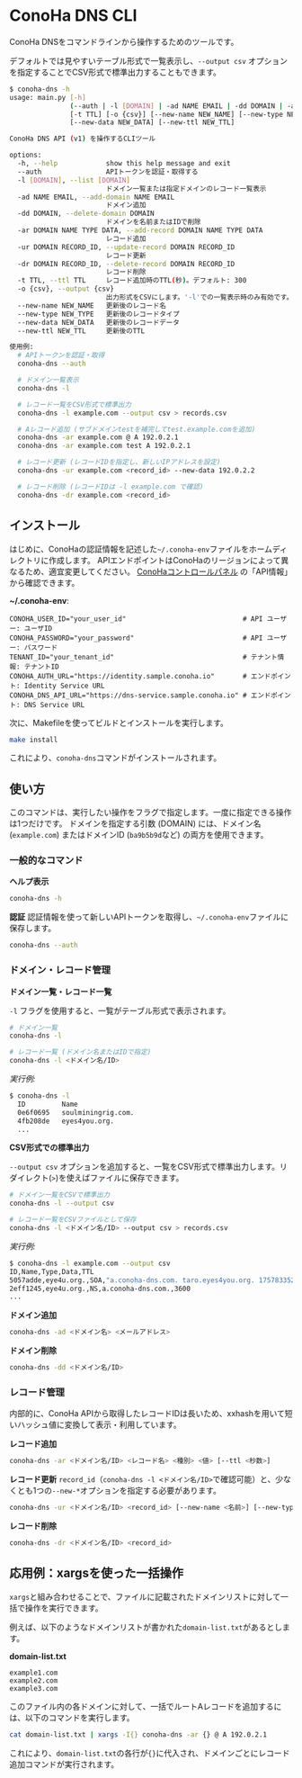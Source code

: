 # ConoHa DNS CLI

ConoHa DNSをコマンドラインから操作するためのツールです。

デフォルトでは見やすいテーブル形式で一覧表示し、`--output csv` オプションを指定することでCSV形式で標準出力することもできます。

```bash
$ conoha-dns -h
usage: main.py [-h]
               (--auth | -l [DOMAIN] | -ad NAME EMAIL | -dd DOMAIN | -ar DOMAIN NAME TYPE DATA | -ur DOMAIN RECORD_ID | -dr DOMAIN RECORD_ID)
               [-t TTL] [-o {csv}] [--new-name NEW_NAME] [--new-type NEW_TYPE]
               [--new-data NEW_DATA] [--new-ttl NEW_TTL]

ConoHa DNS API (v1) を操作するCLIツール

options:
  -h, --help            show this help message and exit
  --auth                APIトークンを認証・取得する
  -l [DOMAIN], --list [DOMAIN]
                        ドメイン一覧または指定ドメインのレコード一覧表示
  -ad NAME EMAIL, --add-domain NAME EMAIL
                        ドメイン追加
  -dd DOMAIN, --delete-domain DOMAIN
                        ドメインを名前またはIDで削除
  -ar DOMAIN NAME TYPE DATA, --add-record DOMAIN NAME TYPE DATA
                        レコード追加
  -ur DOMAIN RECORD_ID, --update-record DOMAIN RECORD_ID
                        レコード更新
  -dr DOMAIN RECORD_ID, --delete-record DOMAIN RECORD_ID
                        レコード削除
  -t TTL, --ttl TTL     レコード追加時のTTL(秒)。デフォルト: 300
  -o {csv}, --output {csv}
                        出力形式をCSVにします。'-l'での一覧表示時のみ有効です。
  --new-name NEW_NAME   更新後のレコード名
  --new-type NEW_TYPE   更新後のレコードタイプ
  --new-data NEW_DATA   更新後のレコードデータ
  --new-ttl NEW_TTL     更新後のTTL

使用例:
  # APIトークンを認証・取得
  conoha-dns --auth

  # ドメイン一覧表示
  conoha-dns -l

  # レコード一覧をCSV形式で標準出力
  conoha-dns -l example.com --output csv > records.csv

  # Aレコード追加 (サブドメインtestを補完してtest.example.comを追加)
  conoha-dns -ar example.com @ A 192.0.2.1
  conoha-dns -ar example.com test A 192.0.2.1

  # レコード更新 (レコードIDを指定し、新しいIPアドレスを設定)
  conoha-dns -ur example.com <record_id> --new-data 192.0.2.2

  # レコード削除 (レコードIDは -l example.com で確認)
  conoha-dns -dr example.com <record_id>
```

## インストール

はじめに、ConoHaの認証情報を記述した`~/.conoha-env`ファイルをホームディレクトリに作成します。
APIエンドポイントはConoHaのリージョンによって異なるため、適宜変更してください。
[ConoHaコントロールパネル](https://cp.conoha.jp/VPS/API/) の「API情報」から確認できます。

**~/.conoha-env**:
```
CONOHA_USER_ID="your_user_id"                             # API ユーザー: ユーザID
CONOHA_PASSWORD="your_password"                           # API ユーザー: パスワード
TENANT_ID="your_tenant_id"                                # テナント情報: テナントID
CONOHA_AUTH_URL="https://identity.sample.conoha.io"       # エンドポイント: Identity Service URL
CONOHA_DNS_API_URL="https://dns-service.sample.conoha.io" # エンドポイント: DNS Service URL
```

次に、Makefileを使ってビルドとインストールを実行します。

```bash
make install
```

これにより、`conoha-dns`コマンドがインストールされます。

## 使い方

このコマンドは、実行したい操作をフラグで指定します。一度に指定できる操作は1つだけです。
ドメインを指定する引数 (DOMAIN) には、ドメイン名 (`example.com`) またはドメインID (`ba9b5b9d`など) の両方を使用できます。

### 一般的なコマンド

**ヘルプ表示**
```bash
conoha-dns -h
```

**認証**
認証情報を使って新しいAPIトークンを取得し、`~/.conoha-env`ファイルに保存します。
```bash
conoha-dns --auth
```

### ドメイン・レコード管理

**ドメイン一覧・レコード一覧**

`-l` フラグを使用すると、一覧がテーブル形式で表示されます。

```bash
# ドメイン一覧
conoha-dns -l

# レコード一覧 (ドメイン名またはIDで指定)
conoha-dns -l <ドメイン名/ID>
```
*実行例:*
```bash
$ conoha-dns -l
  ID         Name
  0e6f0695   soulminingrig.com.
  4fb208de   eyes4you.org.
  ...
```

**CSV形式での標準出力**

`--output csv` オプションを追加すると、一覧をCSV形式で標準出力します。リダイレクト(`>`)を使えばファイルに保存できます。

```bash
# ドメイン一覧をCSVで標準出力
conoha-dns -l --output csv

# レコード一覧をCSVファイルとして保存
conoha-dns -l <ドメイン名/ID> --output csv > records.csv
```
*実行例:*
```bash
$ conoha-dns -l example.com --output csv
ID,Name,Type,Data,TTL
5057adde,eye4u.org.,SOA,"a.conoha-dns.com. taro.eyes4you.org. 1757833524 3600 600 86400 3600",3600
2eff1245,eye4u.org.,NS,a.conoha-dns.com.,3600
...
```

**ドメイン追加**
```bash
conoha-dns -ad <ドメイン名> <メールアドレス>
```

**ドメイン削除**
```bash
conoha-dns -dd <ドメイン名/ID>
```

### レコード管理

内部的に、ConoHa APIから取得したレコードIDは長いため、xxhashを用いて短いハッシュ値に変換して表示・利用しています。

**レコード追加**
```bash
conoha-dns -ar <ドメイン名/ID> <レコード名> <種別> <値> [--ttl <秒数>]
```

**レコード更新**
`record_id`（`conoha-dns -l <ドメイン名/ID>`で確認可能）と、少なくとも1つの`--new-*`オプションを指定する必要があります。
```bash
conoha-dns -ur <ドメイン名/ID> <record_id> [--new-name <名前>] [--new-type <種別>] [--new-data <値>] [--new-ttl <TTL>]
```

**レコード削除**
```bash
conoha-dns -dr <ドメイン名/ID> <record_id>
```

## 応用例：xargsを使った一括操作

`xargs`と組み合わせることで、ファイルに記載されたドメインリストに対して一括で操作を実行できます。

例えば、以下のようなドメインリストが書かれた`domain-list.txt`があるとします。

**domain-list.txt**
```
example1.com
example2.com
example3.com
```

このファイル内の各ドメインに対して、一括でルートAレコードを追加するには、以下のコマンドを実行します。

```bash
cat domain-list.txt | xargs -I{} conoha-dns -ar {} @ A 192.0.2.1
```

これにより、`domain-list.txt`の各行が`{}`に代入され、ドメインごとにレコード追加コマンドが実行されます。